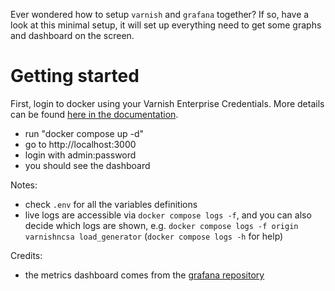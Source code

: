 Ever wondered how to setup `varnish` and `grafana` together? If so, have a look at this minimal setup, it will set up everything need to get some graphs and dashboard on the screen.

# Getting started

First, login to docker using your Varnish Enterprise Credentials. More details can be found [here in the documentation](https://docs.varnish-software.com/docker/).

- run "docker compose up -d"
- go to http://localhost:3000
- login with admin:password
- you should see the dashboard

Notes:
- check `.env` for all the variables definitions
- live logs are accessible via `docker compose logs -f`, and you can also decide which logs are shown, e.g. `docker compose logs -f origin varnishncsa load_generator` (`docker compose logs -h` for help)

Credits:
- the metrics dashboard comes from the [grafana repository](https://grafana.com/grafana/dashboards/9903-varnish/)
